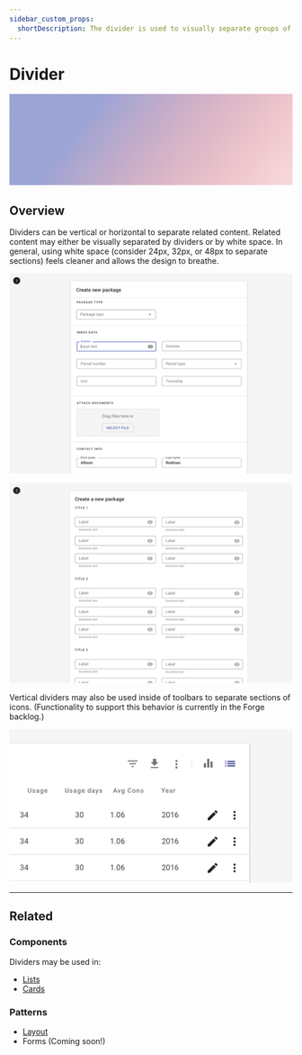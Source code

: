 ```yaml
---
sidebar_custom_props:
  shortDescription: The divider is used to visually separate groups of content within a section.
---
```


# Divider

<ComponentVisual storybookUrl="https://forge.tylerdev.io/main/?path=/story/components-divider--default">

![](./images/divider.png)

</ComponentVisual>

## Overview

Dividers can be vertical or horizontal to separate related content. Related content may either be visually separated by dividers or by white space. In general, using white space (consider 24px, 32px, or 48px to separate sections) feels cleaner and allows the design to breathe. 

<ImageBlock padded={false} caption="1. Complex content is visually separated with dividers." >

![Image of a form using dividers to separate sections.](./images/dividers-form.png)

</ImageBlock>

<ImageBlock padded={false} caption="2. Simpler content - groups of form fields - are visually separated with white space.">

![Image of a form using white space to separate sections.](./images/white-space-form.png)

</ImageBlock>

Vertical dividers may also be used inside of toolbars to separate sections of icons. (Functionality to support this behavior is currently in the Forge backlog.)

<ImageBlock padded={false}>

![Image of a vertical divider inside of a toolbar.](./images/toolbar-divider.png)

</ImageBlock>

---

## Related

### Components

Dividers may be used in:

- [Lists](/components/lists/list)
- [Cards](/components/cards/card)

### Patterns

- [Layout](/core-patterns/layout/intro)
- Forms (Coming soon!)
